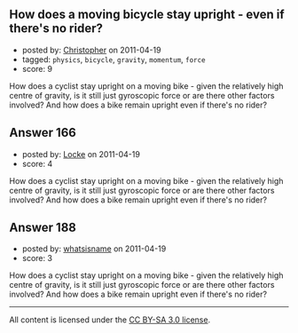 ## How does a moving bicycle stay upright - even if there's no rider?

- posted by: [Christopher](https://stackexchange.com/users/-1/129-christopher) on 2011-04-19
- tagged: `physics`, `bicycle`, `gravity`, `momentum`, `force`
- score: 9

How does a cyclist stay upright on a moving bike - given the relatively high centre of gravity, is it still just gyroscopic force or are there other factors involved? And how does a bike remain upright even if there's no rider?


## Answer 166

- posted by: [Locke](https://stackexchange.com/users/-1/108-locke) on 2011-04-19
- score: 4

How does a cyclist stay upright on a moving bike - given the relatively high centre of gravity, is it still just gyroscopic force or are there other factors involved? And how does a bike remain upright even if there's no rider?


## Answer 188

- posted by: [whatsisname](https://stackexchange.com/users/-1/137-whatsisname) on 2011-04-19
- score: 3

How does a cyclist stay upright on a moving bike - given the relatively high centre of gravity, is it still just gyroscopic force or are there other factors involved? And how does a bike remain upright even if there's no rider?



---

All content is licensed under the [CC BY-SA 3.0 license](https://creativecommons.org/licenses/by-sa/3.0/).
